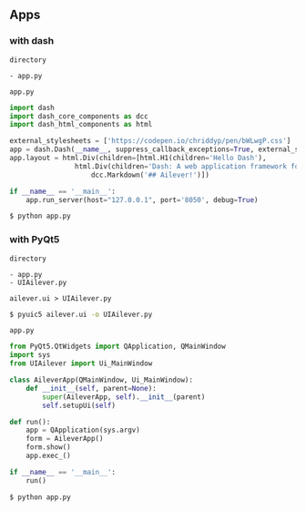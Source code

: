 ## Apps
### with dash
`directory`
```
- app.py
```
`app.py`
```python
import dash
import dash_core_components as dcc
import dash_html_components as html

external_stylesheets = ['https://codepen.io/chriddyp/pen/bWLwgP.css']
app = dash.Dash(__name__, suppress_callback_exceptions=True, external_stylesheets=external_stylesheets)
app.layout = html.Div(children=[html.H1(children='Hello Dash'),
				html.Div(children='Dash: A web application framework for Python.'),
    				dcc.Markdown('## Ailever!')])

if __name__ == '__main__':
    app.run_server(host="127.0.0.1", port='8050', debug=True)
```
```bash
$ python app.py
```

### with PyQt5
`directory`
```
- app.py
- UIAilever.py
```
`ailever.ui > UIAilever.py`
```bash
$ pyuic5 ailever.ui -o UIAilever.py
```

`app.py`
```python
from PyQt5.QtWidgets import QApplication, QMainWindow
import sys
from UIAilever import Ui_MainWindow

class AileverApp(QMainWindow, Ui_MainWindow):
    def __init__(self, parent=None):
        super(AileverApp, self).__init__(parent)
        self.setupUi(self)

def run():
    app = QApplication(sys.argv)
    form = AileverApp()
    form.show()
    app.exec_()

if __name__ == '__main__':
    run()
```
```bash
$ python app.py
```
